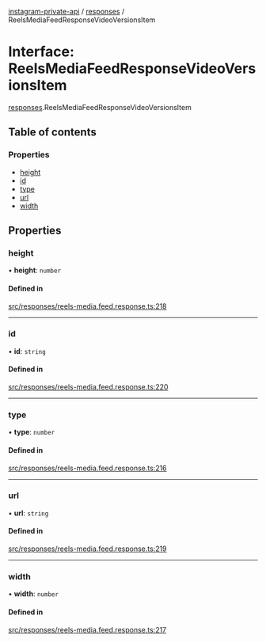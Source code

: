 [instagram-private-api](../../README.md) / [responses](../../modules/responses.md) / ReelsMediaFeedResponseVideoVersionsItem

# Interface: ReelsMediaFeedResponseVideoVersionsItem

[responses](../../modules/responses.md).ReelsMediaFeedResponseVideoVersionsItem

## Table of contents

### Properties

- [height](ReelsMediaFeedResponseVideoVersionsItem.md#height)
- [id](ReelsMediaFeedResponseVideoVersionsItem.md#id)
- [type](ReelsMediaFeedResponseVideoVersionsItem.md#type)
- [url](ReelsMediaFeedResponseVideoVersionsItem.md#url)
- [width](ReelsMediaFeedResponseVideoVersionsItem.md#width)

## Properties

### height

• **height**: `number`

#### Defined in

[src/responses/reels-media.feed.response.ts:218](https://github.com/Nerixyz/instagram-private-api/blob/4971f34/src/responses/reels-media.feed.response.ts#L218)

___

### id

• **id**: `string`

#### Defined in

[src/responses/reels-media.feed.response.ts:220](https://github.com/Nerixyz/instagram-private-api/blob/4971f34/src/responses/reels-media.feed.response.ts#L220)

___

### type

• **type**: `number`

#### Defined in

[src/responses/reels-media.feed.response.ts:216](https://github.com/Nerixyz/instagram-private-api/blob/4971f34/src/responses/reels-media.feed.response.ts#L216)

___

### url

• **url**: `string`

#### Defined in

[src/responses/reels-media.feed.response.ts:219](https://github.com/Nerixyz/instagram-private-api/blob/4971f34/src/responses/reels-media.feed.response.ts#L219)

___

### width

• **width**: `number`

#### Defined in

[src/responses/reels-media.feed.response.ts:217](https://github.com/Nerixyz/instagram-private-api/blob/4971f34/src/responses/reels-media.feed.response.ts#L217)
